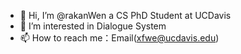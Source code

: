 - 👋 Hi, I’m @rakanWen a CS PhD Student at UCDavis
- 👀 I’m interested in Dialogue System
- 📫 How to reach me：Email(xfwe@ucdavis.edu)
